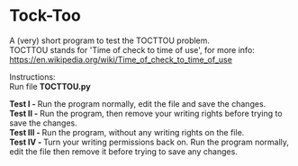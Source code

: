 # Tock-Too
A (very) short program to test the TOCTTOU problem.<br>
TOCTTOU stands for 'Time of check to time of use', for more info: https://en.wikipedia.org/wiki/Time_of_check_to_time_of_use

Instructions:<br>
Run file <b>TOCTTOU.py</b>

<b>Test I - </b>Run the program normally, edit the file and save the changes.<br>
<b>Test II - </b>Run the program, then remove your writing rights before trying to save the changes.<br>
<b>Test III - </b>Run the program, without any writing rights on the file.<br>
<b>Test IV - </b>Turn your writing permissions back on. Run the program normally, edit the file then remove it before trying to save any changes.<br>

